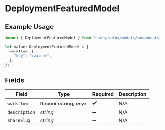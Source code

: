 # DeploymentFeaturedModel

## Example Usage

```typescript
import { DeploymentFeaturedModel } from "comfydeploy/models/components";

let value: DeploymentFeaturedModel = {
  workflow: {
    "key": "<value>",
  },
};
```

## Fields

| Field                 | Type                  | Required              | Description           |
| --------------------- | --------------------- | --------------------- | --------------------- |
| `workflow`            | Record<string, *any*> | :heavy_check_mark:    | N/A                   |
| `description`         | *string*              | :heavy_minus_sign:    | N/A                   |
| `shareSlug`           | *string*              | :heavy_minus_sign:    | N/A                   |